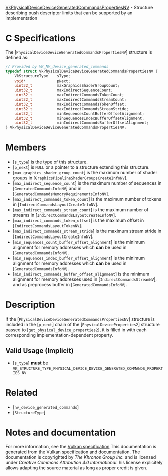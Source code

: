 [VkPhysicalDeviceDeviceGeneratedCommandsPropertiesNV](https://www.khronos.org/registry/vulkan/specs/1.3-extensions/man/html/VkPhysicalDeviceDeviceGeneratedCommandsPropertiesNV.html) - Structure describing push descriptor limits that can be supported by an implementation

# C Specifications
The [`PhysicalDeviceDeviceGeneratedCommandsPropertiesNV`] structure is
defined as:
```c
// Provided by VK_NV_device_generated_commands
typedef struct VkPhysicalDeviceDeviceGeneratedCommandsPropertiesNV {
    VkStructureType    sType;
    void*              pNext;
    uint32_t           maxGraphicsShaderGroupCount;
    uint32_t           maxIndirectSequenceCount;
    uint32_t           maxIndirectCommandsTokenCount;
    uint32_t           maxIndirectCommandsStreamCount;
    uint32_t           maxIndirectCommandsTokenOffset;
    uint32_t           maxIndirectCommandsStreamStride;
    uint32_t           minSequencesCountBufferOffsetAlignment;
    uint32_t           minSequencesIndexBufferOffsetAlignment;
    uint32_t           minIndirectCommandsBufferOffsetAlignment;
} VkPhysicalDeviceDeviceGeneratedCommandsPropertiesNV;
```

# Members
- [`s_type`] is the type of this structure.
- [`p_next`] is `NULL` or a pointer to a structure extending this structure.
- [`max_graphics_shader_group_count`] is the maximum number of shader groups in [`GraphicsPipelineShaderGroupsCreateInfoNV`].
- [`max_indirect_sequence_count`] is the maximum number of sequences in [`GeneratedCommandsInfoNV`] and in [`GeneratedCommandsMemoryRequirementsInfoNV`].
- [`max_indirect_commands_token_count`] is the maximum number of tokens in [`IndirectCommandsLayoutCreateInfoNV`].
- [`max_indirect_commands_stream_count`] is the maximum number of streams in [`IndirectCommandsLayoutCreateInfoNV`].
- [`max_indirect_commands_token_offset`] is the maximum offset in [`IndirectCommandsLayoutTokenNV`].
- [`max_indirect_commands_stream_stride`] is the maximum stream stride in [`IndirectCommandsLayoutCreateInfoNV`].
- [`min_sequences_count_buffer_offset_alignment`] is the minimum alignment for memory addresses which  **can**  be used in [`GeneratedCommandsInfoNV`].
- [`min_sequences_index_buffer_offset_alignment`] is the minimum alignment for memory addresses which  **can**  be used in [`GeneratedCommandsInfoNV`].
- [`min_indirect_commands_buffer_offset_alignment`] is the minimum alignment for memory addresses used in [`IndirectCommandsStreamNV`], and as preprocess buffer in [`GeneratedCommandsInfoNV`].

# Description
If the [`PhysicalDeviceDeviceGeneratedCommandsPropertiesNV`] structure is included in the [`p_next`] chain of the
[`PhysicalDeviceProperties2`] structure passed to
[`get_physical_device_properties2`], it is filled in with each
corresponding implementation-dependent property.
## Valid Usage (Implicit)
-  [`s_type`] **must**  be `VK_STRUCTURE_TYPE_PHYSICAL_DEVICE_DEVICE_GENERATED_COMMANDS_PROPERTIES_NV`

# Related
- [`nv_device_generated_commands`]
- [`StructureType`]

# Notes and documentation
For more information, see the [Vulkan specification](https://www.khronos.org/registry/vulkan/specs/1.3-extensions/html/vkspec.html)
This documentation is generated from the Vulkan specification and documentation.
The documentation is copyrighted by *The Khronos Group Inc.* and is licensed under *Creative Commons Attribution 4.0 International*.
his license explicitely allows adapting the source material as long as proper credit is given.
        